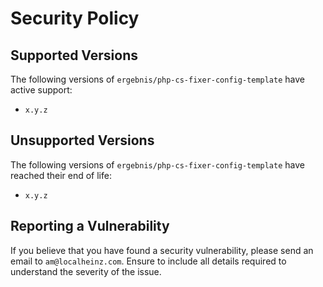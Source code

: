 # Security Policy

## Supported Versions

The following versions of `ergebnis/php-cs-fixer-config-template` have active support:

- `x.y.z`

## Unsupported Versions

The following versions of `ergebnis/php-cs-fixer-config-template` have reached their end of life:

- `x.y.z`

## Reporting a Vulnerability

If you believe that you have found a security vulnerability, please send an email to `am@localheinz.com`. Ensure to include all details required to understand the severity of the issue.
